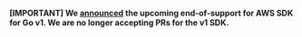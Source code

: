 **[IMPORTANT] We [announced](https://aws.amazon.com/blogs/developer/announcing-end-of-support-for-aws-sdk-for-go-v1-on-july-31-2025) the upcoming end-of-support for AWS SDK for Go v1. We are no longer accepting PRs for the v1 SDK.**
